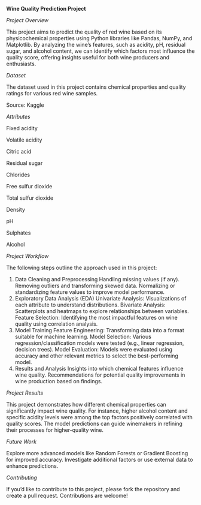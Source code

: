 **Wine Quality Prediction Project**


*Project Overview*

This project aims to predict the quality of red wine based on its physicochemical properties using Python libraries like Pandas, NumPy, and Matplotlib. By analyzing the wine’s features, such as acidity, pH, residual sugar, and alcohol content, we can identify which factors most influence the quality score, offering insights useful for both wine producers and enthusiasts.

*Dataset*

The dataset used in this project contains chemical properties and quality ratings for various red wine samples.

Source: Kaggle

*Attributes*

Fixed acidity

Volatile acidity

Citric acid

Residual sugar

Chlorides

Free sulfur dioxide

Total sulfur dioxide

Density

pH

Sulphates

Alcohol


*Project Workflow*

The following steps outline the approach used in this project:

1. Data Cleaning and Preprocessing
Handling missing values (if any).
Removing outliers and transforming skewed data.
Normalizing or standardizing feature values to improve model performance.
2. Exploratory Data Analysis (EDA)
Univariate Analysis: Visualizations of each attribute to understand distributions.
Bivariate Analysis: Scatterplots and heatmaps to explore relationships between variables.
Feature Selection: Identifying the most impactful features on wine quality using correlation analysis.
3. Model Training
Feature Engineering: Transforming data into a format suitable for machine learning.
Model Selection: Various regression/classification models were tested (e.g., linear regression, decision trees).
Model Evaluation: Models were evaluated using accuracy and other relevant metrics to select the best-performing model.
4. Results and Analysis
Insights into which chemical features influence wine quality.
Recommendations for potential quality improvements in wine production based on findings.


*Project Results*


This project demonstrates how different chemical properties can significantly impact wine quality. For instance, higher alcohol content and specific acidity levels were among the top factors positively correlated with quality scores. The model predictions can guide winemakers in refining their processes for higher-quality wine.


*Future Work*


Explore more advanced models like Random Forests or Gradient Boosting for improved accuracy.
Investigate additional factors or use external data to enhance predictions.


*Contributing*


If you’d like to contribute to this project, please fork the repository and create a pull request. Contributions are welcome!
